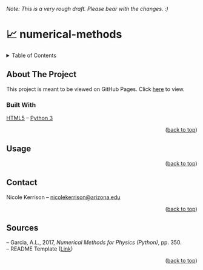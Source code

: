 <a name="readme-top"></a>
<em>Note: This is a very rough draft. Please bear with the changes. :)</em>

# 📈 numerical-methods

<!-- TABLE OF CONTENTS -->
<details>
  <summary>Table of Contents</summary>
  <ol>
    <li>
      <a href="#about-the-project">About The Project</a>
      <ul>
        <li><a href="#built-with">Built With</a></li>
      </ul>
    </li>
    <li><a href="#usage">Usage</a></li>
    <li><a href="#contact">Contact</a></li>
    <li><a href="#sources">Sources</a></li>
  </ol>
</details>

## About The Project

This project is meant to be viewed on GitHub Pages. Click <a href="https://nkerrison.github.io/numerical-methods/" target="_blank">here</a> to view.

### Built With
[HTML5](https://html.spec.whatwg.org) – [Python 3](https://python.org)

<p align="right">(<a href="#readme-top">back to top</a>)</p>

## Usage

<p align="right">(<a href="#readme-top">back to top</a>)</p>

## Contact
Nicole Kerrison – nicolekerrison@arizona.edu

<p align="right">(<a href="#readme-top">back to top</a>)</p>

## Sources

– Garcia, A.L., 2017, <em>Numerical Methods for Physics (Python)</em>, pp. 350.<br>
– README Template ([Link](https://github.com/othneildrew/Best-README-Template))

<p align="right">(<a href="#readme-top">back to top</a>)</p>
